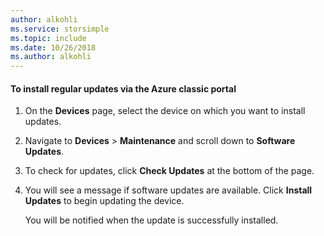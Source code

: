 ```yaml
---
author: alkohli
ms.service: storsimple
ms.topic: include
ms.date: 10/26/2018
ms.author: alkohli
---
```


#### To install regular updates via the Azure classic portal
1. On the **Devices** page, select the device on which you want to install updates.
2. Navigate to **Devices** > **Maintenance** and scroll down to **Software Updates**.
3. To check for updates, click **Check Updates** at the bottom of the page.
4. You will see a message if software updates are available. Click **Install Updates** to begin updating the device.
   
    You will be notified when the update is successfully installed.


